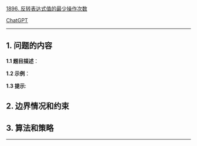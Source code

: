 [1896. 反转表达式值的最少操作次数](https://leetcode.cn/problems/minimum-cost-to-change-the-final-value-of-expression)

[ChatGPT](https://chat.openai.com/g/g-GsMNEr76r-c-master)

---

## 1. 问题的内容
**1.1 题目描述**：

**1.2 示例**：

**1.3 提示**:

## 2. 边界情况和约束


## 3. 算法和策略

---
